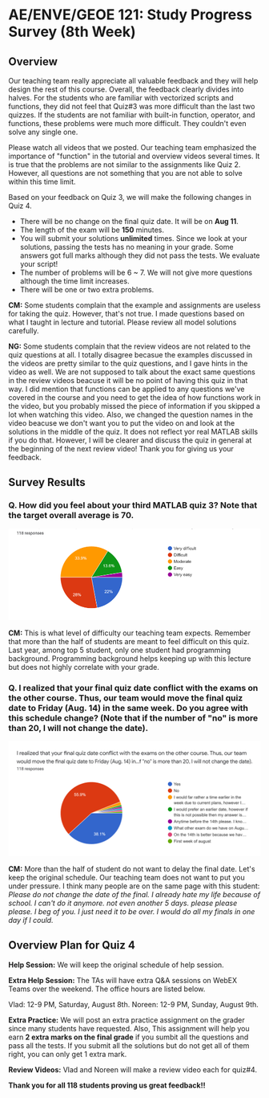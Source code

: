 # AE/ENVE/GEOE 121: Study Progress Survey (8th Week)

## Overview
Our teaching team really appreciate all valuable feedback and they will help design the rest of this course. Overall, the feedback clearly divides into halves. For the students who are familiar with vectorized scripts and functions, they did not feel that Quiz#3 was more difficult than the last two quizzes. If the students are not familiar with built-in function, operator, and functions, these problems were much more difficult. They couldn't even solve any single one. 

Please watch all videos that we posted. Our teaching team emphasized the importance of "function" in the tutorial and overview videos several times. It is true that the problems are not similar to the assignments like Quiz 2. However, all questions are not something that you are not able to solve within this time limit. 

Based on your feedback on Quiz 3, we will make the following changes in Quiz 4.
- There will be no change on the final quiz date. It will be on **Aug 11**.
- The length of the exam will be **150** minutes.
- You will submit your solutions **unlimited** times. Since we look at your solutions, passing the tests has no meaning in your grade. Some answers got full marks although they did not pass the tests. We evaluate your script!
- The number of problems will be 6 ~ 7. We will not give more questions although the time limit increases. 
- There will be one or two extra problems. 

**CM:** Some students complain that the example and assignments are useless for taking the quiz. However, that's not true. I made questions based on what I taught in lecture and tutorial. Please review all model solutions carefully. 

**NG:** Some students complain that the review videos are not related to the quiz questions at all. I totally disagree becasue the examples discussed in the videos are pretty similar to the quiz questions, and I gave hints in the video as well. We are not supposed to talk about the exact same questions in the review videos beacuse it will be no point of having this quiz in that way. I did mention that functions can be applied to any questions we've covered in the course and you need to get the idea of how functions work in the video, but you probably missed the piece of information if you skipped a lot when watching this video. Also, we changed the question names in the video beacuse we don't want you to put the video on and look at the solutions in the middle of the quiz. It does not reflect yor real MATLAB skills if you do that. However, I will be clearer and discuss the quiz in general at the beginning of the next review video! Thank you for giving us your feedback.

## Survey Results
### Q. How did you feel about your third MATLAB quiz 3? Note that the target overall average is 70.
![](Q1.png)

**CM:** This is what level of difficulty our teaching team expects. Remember that more than the half of students are meant to feel difficult on this quiz. Last year, among top 5 student, only one student had programming background. Programming background helps keeping up with this lecture but does not highly correlate with your grade.  
  

### Q. I realized that your final quiz date conflict with the exams on the other course. Thus, our team would move the final quiz date to Friday (Aug. 14) in the same week. Do you agree with this schedule change? (Note that if the number of "no" is more than 20, I will not change the date).
![](Q2.png)

**CM:** More than the half of student do not want to delay the final date. Let's keep the original schedule. Our teaching team does not want to put you under pressure. I think many people are on the same page with this student:
*Please do not change the date of the final. I already hate my life because of school. I can't do it anymore. not even another 5 days. please please please. I beg of you. I just need it to be over. I would do all my finals in one day if I could.*

## Overview Plan for Quiz 4 

**Help Session:** We will keep the original schedule of help session.

**Extra Help Session:** The TAs will have extra Q&A sessions on WebEX Teams over the weekend. The office hours are listed below.

Vlad: 12-9 PM, Saturday, August 8th.
Noreen: 12-9 PM, Sunday, August 9th.

**Extra Practice:** We will post an extra practice assignment on the grader since many students have requested. Also, This assignment will help you earn **2 extra marks on the final grade** if you sumbit all the questions and pass all the tests. If you submit all the solutions but do not get all of them right, you can only get 1 extra mark.

**Review Videos:** Vlad and Noreen will make a review video each for quiz#4.

**Thank you for all 118 students proving us great feedback!!**

